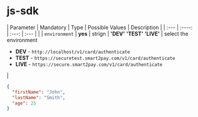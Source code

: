 # js-sdk

| Parameter         | Mandatory         | Type      | Possible Values                       | Description               |
| :---              |    :----:         | :---:     | :---                                  |                           |
| `environment`     | **yes**           | strign    | **'DEV'** **'TEST'** **'LIVE'** | select the environment <br /><ul><li>**DEV** - `http://localhost/v1/card/authenticate`</li><li>**TEST** - `https://securetest.smart2pay.com/v1/card/authenticate`</li><li>**LIVE** - `https://secure.smart2pay.com/v1/card/authenticate`</li></ul>    |


```json
{
  "firstName": "John",
  "lastName": "Smith",
  "age": 25
}
```